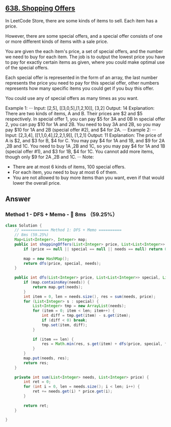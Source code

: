 ## [638. Shopping Offers](https://leetcode.com/problems/shopping-offers/)

In LeetCode Store, there are some kinds of items to sell. Each item has a price.

However, there are some special offers, and a special offer consists of one or more different kinds of items with a sale price.

You are given the each item's price, a set of special offers, and the number we need to buy for each item. The job is to output the lowest price you have to pay for exactly certain items as given, where you could make optimal use of the special offers.

Each special offer is represented in the form of an array, the last number represents the price you need to pay for this special offer, other numbers represents how many specific items you could get if you buy this offer.

You could use any of special offers as many times as you want.

Example 1:
···
Input: [2,5], [[3,0,5],[1,2,10]], [3,2]
Output: 14
Explanation: 
There are two kinds of items, A and B. Their prices are $2 and $5 respectively. 
In special offer 1, you can pay $5 for 3A and 0B
In special offer 2, you can pay $10 for 1A and 2B. 
You need to buy 3A and 2B, so you may pay $10 for 1A and 2B (special offer #2), and $4 for 2A.
···
Example 2:
···
Input: [2,3,4], [[1,1,0,4],[2,2,1,9]], [1,2,1]
Output: 11
Explanation: 
The price of A is $2, and $3 for B, $4 for C. 
You may pay $4 for 1A and 1B, and $9 for 2A ,2B and 1C. 
You need to buy 1A ,2B and 1C, so you may pay $4 for 1A and 1B (special offer #1), and $3 for 1B, $4 for 1C. 
You cannot add more items, though only $9 for 2A ,2B and 1C.
···
Note:
- There are at most 6 kinds of items, 100 special offers.
- For each item, you need to buy at most 6 of them.
- You are not allowed to buy more items than you want, even if that would lower the overall price.

## Answer
### Method 1 - DFS + Memo - :rabbit: 8ms （59.25%）
```java
class Solution {
    // ============ Method 1: DFS + Memo ==========
    // 8ms (59.25%)
    Map<List<Integer>, Integer> map;
    public int shoppingOffers(List<Integer> price, List<List<Integer>> special, List<Integer> needs) {
        if (price == null || special == null || needs == null) return 0;
        
        map = new HashMap();
        return dfs(price, special, needs);
    }
    
    public int dfs(List<Integer> price, List<List<Integer>> special, List<Integer> needs) {
        if (map.containsKey(needs)) {
            return map.get(needs);
        }
        int item = 0, len = needs.size(), res = sum(needs, price);
        for (List<Integer> s : special) {
            List<Integer> tmp = new ArrayList(needs);
            for (item = 0; item < len; item++) {
                int diff = tmp.get(item) - s.get(item);
                if (diff < 0) break;
                tmp.set(item, diff);
            }
            
            if (item == len) {
                res = Math.min(res, s.get(item) + dfs(price, special, tmp));
            }
        }
        map.put(needs, res);
        return res;
    }
    
    private int sum(List<Integer> needs, List<Integer> price) {
        int ret = 0;
        for (int i = 0, len = needs.size(); i < len; i++) {
            ret += needs.get(i) * price.get(i);
        }
        
        return ret;
    }
    
}
```

